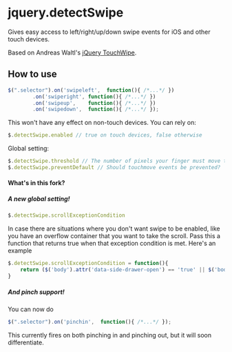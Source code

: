 jquery.detectSwipe
==================

Gives easy access to left/right/up/down swipe events for iOS and other touch devices.

Based on Andreas Waltl's [jQuery TouchWipe](http://www.netcu.de/jquery-touchwipe-iphone-ipad-library).

How to use
----------
````js
$(".selector").on('swipeleft',  function(){ /*...*/ })
        .on('swiperight', function(){ /*...*/ })
        .on('swipeup',    function(){ /*...*/ })
        .on('swipedown',  function(){ /*...*/ });
````
This won't have any effect on non-touch devices. You can rely on:
````js
$.detectSwipe.enabled // true on touch devices, false otherwise
````
Global setting:

````js
$.detectSwipe.threshold // The number of pixels your finger must move to trigger a swipe event.  Defaults is 20.
$.detectSwipe.preventDefault // Should touchmove events be prevented?  Defaults to true.
````
#### What's in this fork?

##### A new global setting!

````js
$.detectSwipe.scrollExceptionCondition
````
    
In case there are situations where you don't want swipe to be enabled, like you have an overflow container that you want to take the scroll. Pass this a function that returns true when that exception condition is met. Here's an example

````js
$.detectSwipe.scrollExceptionCondition = function(){
	return ($('body').attr('data-side-drawer-open') == 'true' || $('body').attr('data-side-drawer-state') == 'changing' );
}
````

##### And pinch support!

You can now do

````js
$(".selector").on('pinchin',  function(){ /*...*/ });
````

This currently fires on both pinching in and pinching out, but it will soon differentiate.

